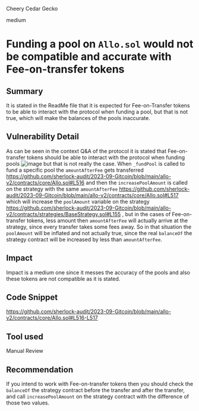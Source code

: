 Cheery Cedar Gecko

medium

# Funding a pool on `Allo.sol` would not be compatible and accurate with Fee-on-transfer tokens
## Summary
It is stated in the ReadMe file that it is expected for Fee-on-Transfer tokens to be able to interact with the protocol when funding a pool, but that is not true, which will make the balances of the pools inaccurate.
## Vulnerability Detail
As can be seen in the context Q&A of the protocol it is stated that  Fee-on-transfer tokens should be able to interact with the protocol when funding pools
![image](https://github.com/sherlock-audit/2023-09-Gitcoin-VagnerAndrei26/assets/111457602/c06241a5-b53a-4f75-98cb-8817bdca6699)
but that is not really the case.
When `_fundPool` is called to fund a specific pool the `amountAfterFee` gets transferred 
https://github.com/sherlock-audit/2023-09-Gitcoin/blob/main/allo-v2/contracts/core/Allo.sol#L516
and then the `increasePoolAmount` is called on the strategy with the same `amountAfterFee`
https://github.com/sherlock-audit/2023-09-Gitcoin/blob/main/allo-v2/contracts/core/Allo.sol#L517
which will increase the `poolAmount` variable on the strategy 
https://github.com/sherlock-audit/2023-09-Gitcoin/blob/main/allo-v2/contracts/strategies/BaseStrategy.sol#L155
, but in the cases of  Fee-on-transfer tokens, less amount then `amountAfterFee` will actually arrive at the strategy, since every transfer takes some fees away. So in that situation the `poolAmount` will be inflated and not actually true, since the real `balanceOf` the strategy contract will be increased by less than `amountAfterFee`.
## Impact
Impact is a medium one since it messes the accuracy of the pools and also these tokens are not compatible as it is stated.
## Code Snippet
https://github.com/sherlock-audit/2023-09-Gitcoin/blob/main/allo-v2/contracts/core/Allo.sol#L516-L517
## Tool used

Manual Review

## Recommendation
If you intend to work with Fee-on-transfer tokens then you should check the `balanceOf` the strategy contract before the transfer and after the transfer, and call `increasePoolAmount` on the strategy contract with the difference of those two values.